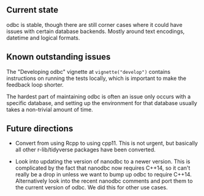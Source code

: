 ## Current state

odbc is stable, though there are still corner cases where it could have issues with certain database backends. Mostly around text encodings, datetime and logical formats.

## Known outstanding issues

The "Developing odbc" vignette at `vignette("develop")` contains instructions on running the tests locally, which is important to make the feedback loop shorter.

The hardest part of maintaining odbc is often an issue only occurs with a specific database, and setting up the environment for that database usually takes a non-trivial amount of time.

## Future directions

- Convert from using Rcpp to using cpp11.
  This is not urgent, but basically all other r-lib/tidyverse packages have been converted.

- Look into updating the version of nanodbc to a newer version.
  This is complicated by the fact that nanodbc now requires C++14, so it can't really be a drop in unless we want to bump up odbc to require C++14.
  Alternatively look into the recent nanodbc comments and port them to the current version of odbc.
  We did this for other use cases.

